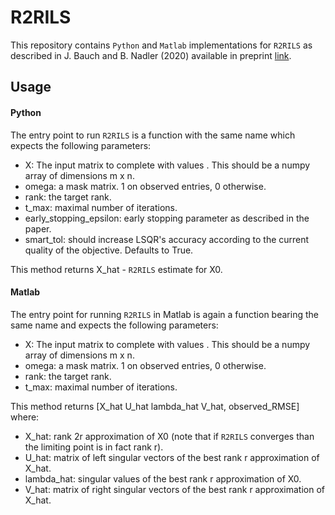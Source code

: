 # R2RILS
This repository contains `Python` and `Matlab` implementations for `R2RILS` as described in J. Bauch and B. Nadler (2020) available in preprint [link](https://arxiv.org/abs/2002.01849).
## Usage
#### Python
The entry point to run `R2RILS` is a function with the same name which expects the following parameters:
- X: The input matrix to complete with values . This should be a numpy array of dimensions m x n.
- omega: a mask matrix. 1 on observed entries, 0 otherwise.
- rank: the target rank.
- t_max: maximal number of iterations.
- early_stopping_epsilon: early stopping parameter as described in the paper.
- smart_tol: should increase LSQR's accuracy according to the current quality of the objective. Defaults to True.

This method returns X_hat - `R2RILS` estimate for X0.
#### Matlab
The entry point for running `R2RILS` in Matlab is again a function bearing the same name and expects the following parameters:
- X: The input matrix to complete with values . This should be a numpy array of dimensions m x n.
- omega: a mask matrix. 1 on observed entries, 0 otherwise.
- rank: the target rank.
- t_max: maximal number of iterations.

This method returns [X_hat U_hat lambda_hat V_hat, observed_RMSE] where:
- X_hat: rank 2r approximation of X0 (note that if `R2RILS` converges than the limiting point is in fact rank r).
- U_hat: matrix of left singular vectors of the best rank r approximation of X_hat.
- lambda_hat: singular values of the best rank r approximation of X0.
- V_hat: matrix of right singular vectors of the best rank r approximation of X_hat.
